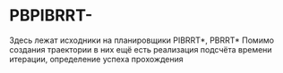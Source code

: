 # PBPIBRRT-
Здесь лежат исходники на планировщики PIBRRT*, PBRRT*
Помимо создания траектории в них ещё есть реализация подсчёта времени итерации, определение успеха прохождения
